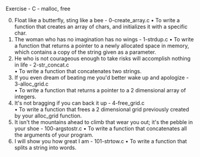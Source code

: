 Exercise - C - malloc, free
		
0. Float like a butterfly, sting like a bee - 0-create_array.c
•	To write a function that creates an array of chars, and initializes it with a specific char.	
1. The woman who has no imagination has no wings - 1-strdup.c
•	To write a function that returns a pointer to a newly allocated space in memory, which contains a copy of the string given as a parameter.	
2. He who is not courageous enough to take risks will accomplish nothing in life - 2-str_concat.c	
•	To write a function that concatenates two strings.		
3. If you even dream of beating me you'd better wake up and apologize - 3-alloc_grid.c	
•	To write a function that returns a pointer to a 2 dimensional array of integers.	
4. It's not bragging if you can back it up - 4-free_grid.c		
•	To write a function that frees a 2 dimensional grid previously created by your alloc_grid function.	
5. It isn't the mountains ahead to climb that wear you out; it's the pebble in your shoe - 100-argstostr.c
•	To  write a function that concatenates all the arguments of your program.
6. I will show you how great I am - 101-strtow.c
•	To write a function that splits a string into words.


